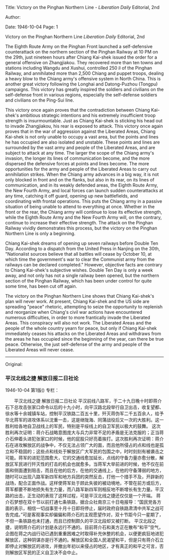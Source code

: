 Title: Victory on the Pinghan Northern Line - *Liberation Daily* Editorial, 2nd

Author:

Date: 1946-10-04
Page: 1

Victory on the Pinghan Northern Line
*Liberation Daily* Editorial, 2nd

The Eighth Route Army on the Pinghan Front launched a self-defensive counterattack on the northern section of the Pinghan Railway at 10 PM on the 29th, just nineteen hours after Chiang Kai-shek issued the order for a general offensive on Zhangjiakou. They recovered more than ten towns and stations including Wangdu and Xushui, controlled 250 *li* of the Pinghan Railway, and annihilated more than 2,500 Chiang and puppet troops, dealing a heavy blow to the Chiang army's offensive system in North China. This is another great victory following the Longhai and Datong-Puzhou (Tongpu) campaigns. This victory has greatly inspired the soldiers and civilians on the self-defense front in various regions, especially the self-defense soldiers and civilians on the Ping-Sui line.

This victory once again proves that the contradiction between Chiang Kai-shek's ambitious strategic intentions and his extremely insufficient troop strength is insurmountable. Just as Chiang Kai-shek is sticking his head out to invade Zhangjiakou, his rear is exposed to attack. This victory once again proves that in the war of aggression against the Liberated Areas, Chiang Kai-shek is not only unable to occupy a vast area, but the points and lines he has occupied are also isolated and unstable. These points and lines are surrounded by the vast army and people of the Liberated Areas, and are subject to attack at any time. The larger the scope of the Chiang army's invasion, the longer its lines of communication become, and the more dispersed the defensive forces at points and lines become. The more opportunities for the army and people of the Liberated Areas to carry out annihilation strikes. When the Chiang army advances in a big way, it is not only blocked in front and on the flanks, but also in its rear, on its lines of communication, and in its weakly defended areas, the Eighth Route Army, the New Fourth Army, and local forces can launch sudden counterattacks at any time, catching it off guard, opening up new battlefields, and coordinating with frontal operations. This puts the Chiang army in a passive situation of being unable to attend to everything at once. Whether in the front or the rear, the Chiang army will continue to lose its effective strength, while the Eighth Route Army and the New Fourth Army will, on the contrary, continue to increase their effective strength. The attack on the Pinghan Railway vividly demonstrates this process, but the victory on the Pinghan Northern Line is only a beginning.

Chiang Kai-shek dreams of opening up seven railways before Double Ten Day. According to a dispatch from the United Press in Nanjing on the 30th, "Nationalist sources believe that all battles will cease by October 10, at which time the government's war to clear the Communist army from the railways can be declared completed." However, objective facts are contrary to Chiang Kai-shek's subjective wishes. Double Ten Day is only a week away, and not only has not a single railway been opened, but the northern section of the Pinghan Railway, which has been under control for quite some time, has been cut off again.

The victory on the Pinghan Northern Line shows that Chiang Kai-shek's plan will never work. At present, Chiang Kai-shek and the US side are spreading "peace" rhetoric, attempting to seize the opportunity to replenish and reorganize when Chiang's civil war actions have encountered numerous difficulties, in order to more frantically invade the Liberated Areas. This conspiracy will also not work. The Liberated Areas and the people of the whole country yearn for peace, but only if Chiang Kai-shek immediately ceases his attacks on the Liberated Areas and withdraws from the areas he has occupied since the beginning of the year, can there be true peace. Otherwise, the just self-defense of the army and people of the Liberated Areas will never cease.



<hr /> 

Original: 


### 平汉北线之捷  解放日报二日社论

1946-10-04
第1版()
专栏：

　　平汉北线之捷
    解放日报二日社论
    平汉前线八路军，于二十九日晚十时即蒋介石下总攻击张家口命令以后的十九小时，向平汉路北段举行自卫出击，收复望都、徐水等十余城镇车站，控制平汉铁路二百五十里，歼灭蒋伪军二千五百余人，给予华北蒋军的进攻体系以沈重一击，这是继陇海、同蒲战役后又一次的大胜利。这一胜利给各地自卫战线上的军民，特别是平绥线上的自卫军民以极大的鼓舞。
    这次胜利再次证明：蒋介石战略意图庞大与兵力非常不足的矛盾是无法克服的；正当蒋介石伸着头进犯张家口的时候，他的屁股只好亮着挨打。这次胜利再次证明：蒋介石在进攻解放区的战争中，不仅无法占领广大的面，而且他所侵占的点和线也是孤立和不稳固的；这些点和线处于解放区广大军民的包围之中，时时刻刻有被袭击之可能。蒋军的进犯范围愈大，它的交通线愈加延长，点线的守备力量亦愈分散，解放区军民进行歼灭性的打击的机会也就愈多。当蒋军大举前进的时候，他不仅在前面和侧面遭到阻击，而且在他的后方，在他的交通线上，在他的守备薄弱的地方，随时可以出现八路军新四军和地方兵团的突然反击，打他一个措手不及，开辟新的战场，配合正面作战。这样使蒋军处于顾此失彼的被动境地，不管在前方或后方，蒋军都要不断地损失有生力量，而八路军新四军则相反地不断增长有生力量。平汉路的出击，正生动的表现了这样过程，可是平汉北线之捷还仅仅是一个开端。
    蒋介石梦想在双十节以前打通七条铁路，据合众社南京三十日电报导：“国民党各方面的表示，相信一切战事至十月十日即将停止，届时政府自铁路肃清中共军之战可告完成。”可是客观事实却偏偏和蒋介石的主观愿望作对，双十节距今只一星期了，不但一条铁路也未打通，而且已控制颇久的平汉北段却又被打断。
    平汉北段之捷，说明蒋介石的计划是永远行不通的。目前蒋介石和美方正在散布“和平”空气，企图在蒋之内战行动已遇到重重困难之时取得补充休整的机会，以便更疯狂地进犯解放区，这种阴谋亦是行不通的。解放区和全国人民渴望和平，但是只有蒋介石立即停止对解放区的进攻，并撤出年初以来侵占的地区，才有真正的和平之可言，否则解放区军民的正义自卫决不会中止。

